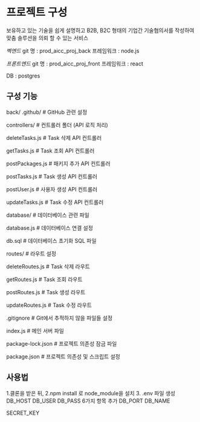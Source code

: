 # 프로젝트 구성

보유하고 있는 기술을 쉽게 설명하고 B2B, B2C 형태의 기업간 기술협의서를 작성하여 맞춤 솔루션을 의뢰 할 수 있는 서비스

*벡엔드* 
git 명 : prod_aicc_proj_back
프레임워크 : node.js

*프론트엔드* 
git 명 : prod_aicc_proj_front
프레임워크 : react

DB : postgres

## 구성 기능

back/
.github/           # GitHub 관련 설정

controllers/       # 컨트롤러 폴더 (API 로직 처리)

deleteTasks.js     # Task 삭제 API 컨트롤러

getTasks.js        # Task 조회 API 컨트롤러

postPackages.js    # 패키지 추가 API 컨트롤러

postTasks.js       # Task 생성 API 컨트롤러

postUser.js        # 사용자 생성 API 컨트롤러

updateTasks.js     # Task 수정 API 컨트롤러

database/              # 데이터베이스 관련 파일

database.js        # 데이터베이스 연결 설정

db.sql             # 데이터베이스 초기화 SQL 파일

routes/                # 라우트 설정

deleteRoutes.js    # Task 삭제 라우트

getRoutes.js       # Task 조회 라우트

postRoutes.js      # Task 생성 라우트

updateRoutes.js    # Task 수정 라우트

.gitignore             # Git에서 추적하지 않을 파일들 설정

index.js               # 메인 서버 파일

package-lock.json      # 프로젝트 의존성 잠금 파일

package.json           # 프로젝트 의존성 및 스크립트 설정

## 사용법 ##
1.클론을 받은 뒤, 
2.npm install 로 node_module을 설치
3. .env 파일 생성 
  DB_HOST
  DB_USER
  DB_PASS                    6가지 항목 추가
  DB_PORT
  DB_NAME

  SECRET_KEY



